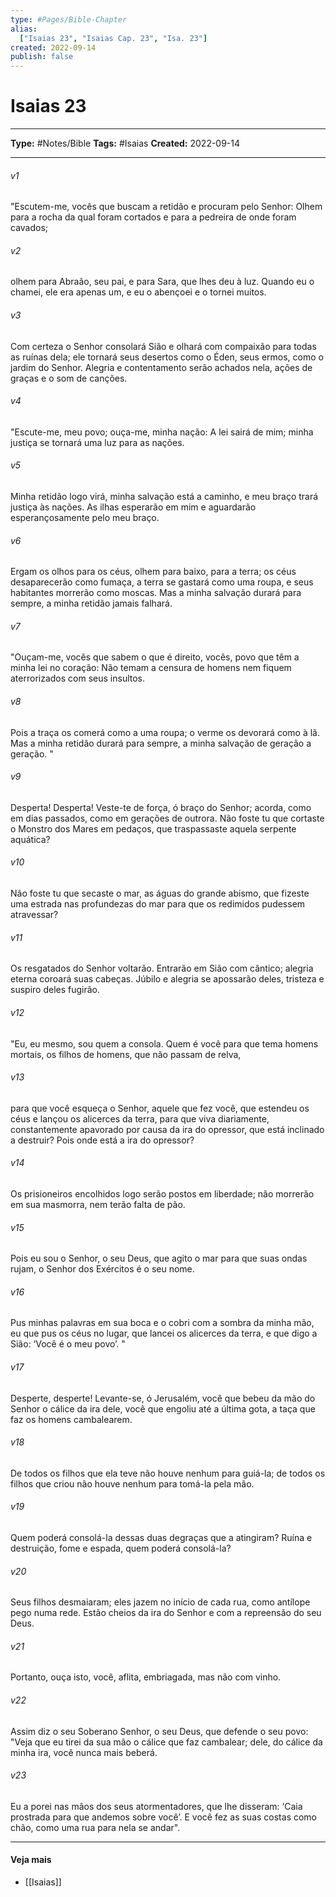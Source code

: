 ```yaml
---
type: #Pages/Bible-Chapter
alias:
  ["Isaias 23", "Isaias Cap. 23", "Isa. 23"]
created: 2022-09-14
publish: false
---
```


# Isaias 23

---

**Type:** #Notes/Bible
**Tags:** #Isaias
**Created:** 2022-09-14

---

###### v1
"Escutem-me, vocês que buscam a retidão e procuram pelo Senhor: Olhem para a rocha da qual foram cortados e para a pedreira de onde foram cavados;
###### v2
olhem para Abraão, seu pai, e para Sara, que lhes deu à luz. Quando eu o chamei, ele era apenas um, e eu o abençoei e o tornei muitos.
###### v3
Com certeza o Senhor consolará Sião e olhará com compaixão para todas as ruínas dela; ele tornará seus desertos como o Éden, seus ermos, como o jardim do Senhor. Alegria e contentamento serão achados nela, ações de graças e o som de canções.
###### v4
"Escute-me, meu povo; ouça-me, minha nação: A lei sairá de mim; minha justiça se tornará uma luz para as nações.
###### v5
Minha retidão logo virá, minha salvação está a caminho, e meu braço trará justiça às nações. As ilhas esperarão em mim e aguardarão esperançosamente pelo meu braço.
###### v6
Ergam os olhos para os céus, olhem para baixo, para a terra; os céus desaparecerão como fumaça, a terra se gastará como uma roupa, e seus habitantes morrerão como moscas. Mas a minha salvação durará para sempre, a minha retidão jamais falhará.
###### v7
"Ouçam-me, vocês que sabem o que é direito, vocês, povo que têm a minha lei no coração: Não temam a censura de homens nem fiquem aterrorizados com seus insultos.
###### v8
Pois a traça os comerá como a uma roupa; o verme os devorará como à lã. Mas a minha retidão durará para sempre, a minha salvação de geração a geração. "
###### v9
Desperta! Desperta! Veste-te de força, ó braço do Senhor; acorda, como em dias passados, como em gerações de outrora. Não foste tu que cortaste o Monstro dos Mares em pedaços, que traspassaste aquela serpente aquática?
###### v10
Não foste tu que secaste o mar, as águas do grande abismo, que fizeste uma estrada nas profundezas do mar para que os redimidos pudessem atravessar?
###### v11
Os resgatados do Senhor voltarão. Entrarão em Sião com cântico; alegria eterna coroará suas cabeças. Júbilo e alegria se apossarão deles, tristeza e suspiro deles fugirão.
###### v12
"Eu, eu mesmo, sou quem a consola. Quem é você para que tema homens mortais, os filhos de homens, que não passam de relva,
###### v13
para que você esqueça o Senhor, aquele que fez você, que estendeu os céus e lançou os alicerces da terra, para que viva diariamente, constantemente apavorado por causa da ira do opressor, que está inclinado a destruir? Pois onde está a ira do opressor?
###### v14
Os prisioneiros encolhidos logo serão postos em liberdade; não morrerão em sua masmorra, nem terão falta de pão.
###### v15
Pois eu sou o Senhor, o seu Deus, que agito o mar para que suas ondas rujam, o Senhor dos Exércitos é o seu nome.
###### v16
Pus minhas palavras em sua boca e o cobri com a sombra da minha mão, eu que pus os céus no lugar, que lancei os alicerces da terra, e que digo a Sião: ‘Você é o meu povo’. "
###### v17
Desperte, desperte! Levante-se, ó Jerusalém, você que bebeu da mão do Senhor o cálice da ira dele, você que engoliu até a última gota, a taça que faz os homens cambalearem.
###### v18
De todos os filhos que ela teve não houve nenhum para guiá-la; de todos os filhos que criou não houve nenhum para tomá-la pela mão.
###### v19
Quem poderá consolá-la dessas duas degraças que a atingiram? Ruína e destruição, fome e espada, quem poderá consolá-la?
###### v20
Seus filhos desmaiaram; eles jazem no início de cada rua, como antílope pego numa rede. Estão cheios da ira do Senhor e com a repreensão do seu Deus.
###### v21
Portanto, ouça isto, você, aflita, embriagada, mas não com vinho.
###### v22
Assim diz o seu Soberano Senhor, o seu Deus, que defende o seu povo: "Veja que eu tirei da sua mão o cálice que faz cambalear; dele, do cálice da minha ira, você nunca mais beberá.
###### v23
Eu a porei nas mãos dos seus atormentadores, que lhe disseram: ‘Caia prostrada para que andemos sobre você’. E você fez as suas costas como chão, como uma rua para nela se andar".


---

#### Veja mais

- [[Isaias]]
